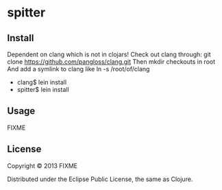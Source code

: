 # spitter

## Install
Dependent on clang which is not in clojars!
Check out clang through: git clone https://github.com/pangloss/clang.git
Then mkdir checkouts in root
And add a symlink to clang like ln -s /root/of/clang

- clang$ lein install 
- spitter$ lein install

## Usage

FIXME

## License

Copyright © 2013 FIXME

Distributed under the Eclipse Public License, the same as Clojure.
